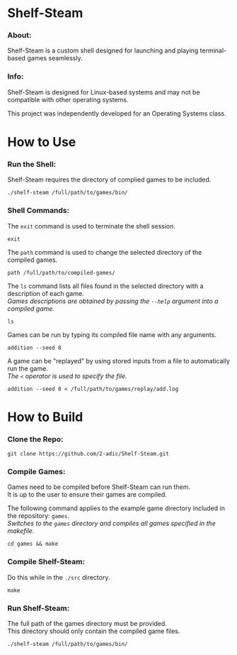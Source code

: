 # Shelf-Steam

### About:

Shelf-Steam is a custom shell designed for launching and playing terminal-based games seamlessly.

### Info:

Shelf-Steam is designed for Linux-based systems and may not be compatible with other operating systems.

This project was independently developed for an Operating Systems class.

# How to Use

### Run the Shell:

Shelf-Steam requires the directory of complied games to be included.
```
./shelf-steam /full/path/to/games/bin/
```

### Shell Commands:

The `exit` command is used to terminate the shell session.
```
exit
```

The `path` command is used to change the selected directory of the compiled games.
```
path /full/path/to/compiled-games/
```

The `ls` command lists all files found in the selected directory with a description of each game.<br>
*Games descriptions are obtained by passing the `--help` argument into a compiled game.*
```
ls
```

Games can be run by typing its compiled file name with any arguments.
```
addition --seed 0
```

A game can be "replayed" by using stored inputs from a file to automatically run the game.<br>
*The `<` operator is used to specify the file.*
```
addition --seed 0 < /full/path/to/games/replay/add.log
```
  
# How to Build

### Clone the Repo:
```
git clone https://github.com/2-adic/Shelf-Steam.git
```

### Compile Games:

Games need to be compiled before Shelf-Steam can run them.<br>
It is up to the user to ensure their games are compiled.<br>

The following command applies to the example game directory included in the repository: `games`.<br>
*Switches to the `games` directory and compiles all games specified in the makefile.*
```
cd games && make
```

### Compile Shelf-Steam:

Do this while in the `./src` directory.
```
make
```

### Run Shelf-Steam:

The full path of the games directory must be provided.<br>
This directory should only contain the compiled game files.
```
./shelf-steam /full/path/to/games/bin/
```
